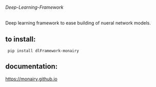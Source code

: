 ###### Deep-Learning-Framework 
Deep learning framework to ease building of nueral network models.

## to install: ##
``` pip install dlFramework-monairy```

## documentation:
https://monairy.github.io
